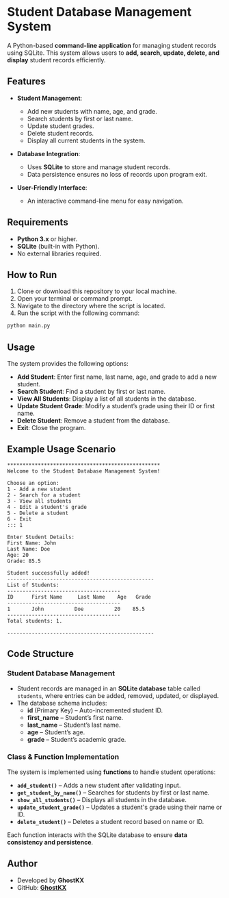 # Student Database Management System

A Python-based **command-line application** for managing student records using SQLite. This system allows users to **add, search, update, delete, and display** student records efficiently.

## Features

- **Student Management**:
  - Add new students with name, age, and grade.
  - Search students by first or last name.
  - Update student grades.
  - Delete student records.
  - Display all current students in the system.

- **Database Integration**:
  - Uses **SQLite** to store and manage student records.
  - Data persistence ensures no loss of records upon program exit.

- **User-Friendly Interface**:
  - An interactive command-line menu for easy navigation.

## Requirements

- **Python 3.x** or higher.  
- **SQLite** (built-in with Python).  
- No external libraries required.  

## How to Run

1. Clone or download this repository to your local machine.
2. Open your terminal or command prompt.
3. Navigate to the directory where the script is located.
4. Run the script with the following command:

```bash
python main.py
```

## Usage

The system provides the following options:

- **Add Student**: Enter first name, last name, age, and grade to add a new student.  
- **Search Student**: Find a student by first or last name.  
- **View All Students**: Display a list of all students in the database.  
- **Update Student Grade**: Modify a student’s grade using their ID or first name.  
- **Delete Student**: Remove a student from the database.  
- **Exit**: Close the program.  


## Example Usage Scenario
```
**************************************************
Welcome to the Student Database Management System!

Choose an option:
1 - Add a new student
2 - Search for a student
3 - View all students
4 - Edit a student's grade
5 - Delete a student
6 - Exit
::: 1

Enter Student Details:
First Name: John
Last Name: Doe
Age: 20
Grade: 85.5

Student successfully added!
------------------------------------------------
List of Students:
-------------------------------------
ID      First Name     Last Name    Age   Grade
-------------------------------------
1       John          Doe          20    85.5    
-------------------------------------
Total students: 1.

------------------------------------------------
```

## Code Structure  

### Student Database Management  

- Student records are managed in an **SQLite database** table called `students`, where entries can be added, removed, updated, or displayed.  
- The database schema includes:  
  - **id** (Primary Key) – Auto-incremented student ID.  
  - **first_name** – Student’s first name.  
  - **last_name** – Student’s last name.  
  - **age** – Student’s age.  
  - **grade** – Student’s academic grade.  

### Class & Function Implementation  

The system is implemented using **functions** to handle student operations:  

- **`add_student()`** – Adds a new student after validating input.  
- **`get_student_by_name()`** – Searches for students by first or last name.  
- **`show_all_students()`** – Displays all students in the database.  
- **`update_student_grade()`** – Updates a student's grade using their name or ID.  
- **`delete_student()`** – Deletes a student record based on name or ID.  

Each function interacts with the SQLite database to ensure **data consistency and persistence**.  


## Author

- Developed by **GhostKX**
- GitHub: **[GhostKX](https://github.com/GhostKX/School-Management-Database)**

